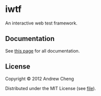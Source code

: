 # iwtf

An interactive web test framework.

## Documentation

See [this page](http://htmlpreview.github.com/?https://github.com/achengs/iwtf/blob/master/org/iwtf.html) for all documentation.

## License

Copyright © 2012 Andrew Cheng

Distributed under the MIT License (see [file](https://github.com/achengs/iwtf/blob/master/LICENSE)).
